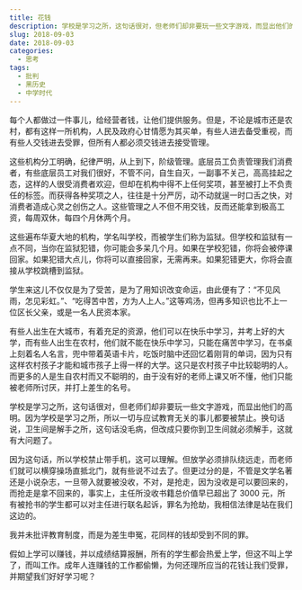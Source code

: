 ```yaml
---
title: 花钱
description: 学校是学习之所，这句话很对，但老师们却非要玩一些文字游戏，而显出他们的高明。
slug: 2018-09-03
date: 2018-09-03
categories:
  - 思考
tags:
  - 批判
  - 黑历史
  - 中学时代
---
```


每个人都做过一件事儿，给经营者钱，让他们提供服务。但是，不论是城市还是农村，都有这样一所机构，人民及政府心甘情愿为其买单，有些人进去备受重视，而有些人交钱进去受罪，但所有人都必须交钱进去接受管理。

这些机构分工明确，纪律严明，从上到下，阶级管理。底层员工负责管理我们消费者，有些底层员工对我们很好，不管不问，自生自灭，一副事不关己，高高挂起之态，这样的人很受消费者欢迎，但却在机构中得不上任何奖项，甚至被打上不负责任的标签。而获得各种奖项之人，往往是十分严厉，动不动就逞一时口舌之快，对消费者造成心灵之创伤之人。这些管理之人不但不用交钱，反而还能拿到极高工资，每周双休，每四个月休两个月。

这些遍布华夏大地的机构，学名叫学校，而被学生们称为监狱。但学校和监狱有一点不同，当你在监狱犯错，你可能会多呆几个月。如果在学校犯错，你将会被停课回家。如果犯错大点儿，你将可以直接回家，无需再来。如果犯错更大，你将会直接从学校跳槽到监狱。

学生来这儿不仅仅是为了受苦，是为了用知识改变命运，由此便有了：“不见风雨，怎见彩虹。”、“吃得苦中苦，方为人上人。”这等鸡汤，但再多知识也比不上一位区长父亲，或是一名人民资本家。

有些人出生在大城市，有着充足的资源，他们可以在快乐中学习，并考上好的大学，而有些人出生在农村，他们就不能在快乐中学习，只能在痛苦中学习，在书桌上刻着名人名言，兜中带着英语卡片，吃饭时脑中还回忆着刚背的单词，因为只有这样农村孩子才能和城市孩子上得一样的大学。这只是农村孩子中比较聪明的人。而更多的人是生自农村而又不聪明的，由于没有好的老师上课又听不懂，他们只能被老师所讨厌，并打上差生的名号。

学校是学习之所，这句话很对，但老师们却非要玩一些文字游戏，而显出他们的高明。因为学校是学习之所，所以一切与应试教育无关的事儿都要被禁止。换句话说，卫生间是解手之所，这句话没毛病，但改成只要你到卫生间就必须解手，这就有大问题了。

因为这句话，所以学校禁止带手机，这可以理解。但放学必须排队绕远走，而老师们就可以横穿操场直抵北门，就有些说不过去了。但更过分的是，不管是文学名著还是小说杂志，一旦带入就要被没收，不对，是抢走，因为没收是可以要回来的，而抢走是拿不回来的，事实上，主任所没收书籍总价值早已超出了 3000 元，所有被抢书的学生都可以对主任进行联名起诉，罪名为抢劫，我相信法律是站在我们这边的。

我并未批评教育制度，而是为差生申冤，花同样的钱却受到不同的罪。

假如上学可以赚钱，并以成绩结算报酬，所有的学生都会热爱上学，但这不叫上学了，而叫工作。成年人连赚钱的工作都偷懒，为何还理所应当的花钱让我们受罪，并期望我们好好学习呢？
